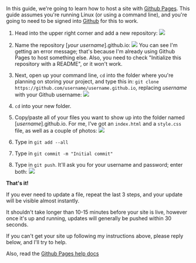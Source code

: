 In this guide, we're going to learn how to host a site with [Github Pages](https://pages.github.com/). 
This guide assumes you're running Linux (or using a command line), and you're going to need to be signed into [Github](https://github.com) for this to work. 

 1. Head into the upper right corner and add a new repository: ![](http://s13.postimg.org/ikhmpllsn/image.png)

 2. Name the repository [*your username*].github.io: ![](http://s27.postimg.org/5w0nlyw4j/image.png) You can see I'm getting an error message; that's because I'm already using Github Pages to host something else. Also, you need to check "Initialize this repository with a README", or it won't work. 

 3. Next, open up your command line, `cd` into the folder where you're planning on storing your project, and type this in: `git clone https://github.com/username/username.github.io`, replacing *username* with your Github username: ![](http://s24.postimg.org/tpb6iwpat/image.png)

 4. `cd` into your new folder. 

 5. Copy/paste all of your files you want to show up into the folder named [*username*].github.io. For me, I've got an `index.html` and a `style.css` file, as well as a couple of photos: ![](http://postimg.com/image/178000/4-177683.jpg) 

 6. Type in `git add --all`

 7. Type in `git commit -m "Initial commit"`

 8. Type in `git push`. It'll ask you for your username and password; enter both: ![](http://s29.postimg.org/ayqpp4y6v/image.png)

**That's it!**

If you ever need to update a file, repeat the last 3 steps, and your update will be visible almost instantly. 

It shouldn't take longer than 10-15 minutes before your site is live, however once it's up and running, updates will generally be pushed within 30 seconds. 

If you can't get your site up following my instructions above, please reply below, and I'll try to help. 

Also, read the [Github Pages help docs](https://help.github.com/categories/github-pages-basics/)
